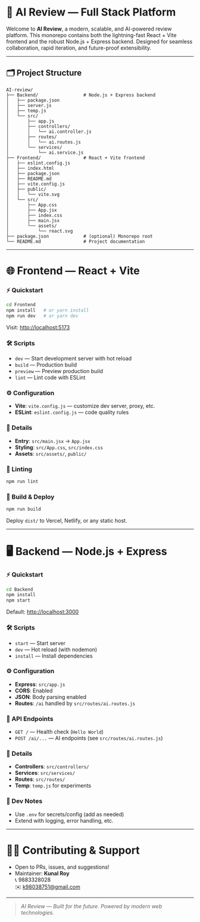 # 🚀 AI Review — Full Stack Platform

Welcome to **AI Review**, a modern, scalable, and AI-powered review platform. This monorepo contains both the lightning-fast React + Vite frontend and the robust Node.js + Express backend. Designed for seamless collaboration, rapid iteration, and future-proof extensibility.

---

## 🗂️ Project Structure
```
AI-review/
├── Backend/                 # Node.js + Express backend
│   ├── package.json
│   ├── server.js
│   ├── temp.js
│   └── src/
│       ├── app.js
│       ├── controllers/
│       │   └── ai.controller.js
│       ├── routes/
│       │   └── ai.routes.js
│       └── services/
│           └── ai.service.js
├── Frontend/                # React + Vite frontend
│   ├── eslint.config.js
│   ├── index.html
│   ├── package.json
│   ├── README.md
│   ├── vite.config.js
│   ├── public/
│   │   └── vite.svg
│   └── src/
│       ├── App.css
│       ├── App.jsx
│       ├── index.css
│       ├── main.jsx
│       └── assets/
│           └── react.svg
├── package.json             # (optional) Monorepo root
└── README.md                # Project documentation
```

---

# 🌐 Frontend — React + Vite

### ⚡ Quickstart
```sh
cd Frontend
npm install   # or yarn install
npm run dev   # or yarn dev
```
Visit: [http://localhost:5173](http://localhost:5173)

### 🛠️ Scripts
- `dev` — Start development server with hot reload
- `build` — Production build
- `preview` — Preview production build
- `lint` — Lint code with ESLint

### ⚙️ Configuration
- **Vite**: `vite.config.js` — customize dev server, proxy, etc.
- **ESLint**: `eslint.config.js` — code quality rules

### 🧩 Details
- **Entry**: `src/main.jsx` → `App.jsx`
- **Styling**: `src/App.css`, `src/index.css`
- **Assets**: `src/assets/`, `public/`

### 🧹 Linting
```sh
npm run lint
```

### 🚀 Build & Deploy
```sh
npm run build
```
Deploy `dist/` to Vercel, Netlify, or any static host.

---

# 🖥️ Backend — Node.js + Express

### ⚡ Quickstart
```sh
cd Backend
npm install
npm start
```
Default: [http://localhost:3000](http://localhost:3000)

### 🛠️ Scripts
- `start` — Start server
- `dev` — Hot reload (with nodemon)
- `install` — Install dependencies

### ⚙️ Configuration
- **Express**: `src/app.js`
- **CORS**: Enabled
- **JSON**: Body parsing enabled
- **Routes**: `/ai` handled by `src/routes/ai.routes.js`

### 🔗 API Endpoints
- `GET /` — Health check (`Hello World`)
- `POST /ai/...` — AI endpoints (see `src/routes/ai.routes.js`)

### 🧩 Details
- **Controllers**: `src/controllers/`
- **Services**: `src/services/`
- **Routes**: `src/routes/`
- **Temp**: `temp.js` for experiments

### 📝 Dev Notes
- Use `.env` for secrets/config (add as needed)
- Extend with logging, error handling, etc.

---

# 🧑‍💻 Contributing & Support
- Open to PRs, issues, and suggestions!
- Maintainer: **Kunal Roy**  
  📞 9883328028  
  ✉️ k98038751@gmail.com

---

> _AI Review — Built for the future. Powered by modern web technologies._
